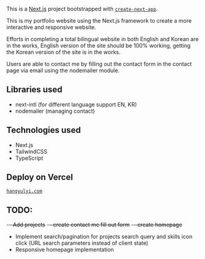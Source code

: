 This is a [Next.js](https://nextjs.org/) project bootstrapped with [`create-next-app`](https://github.com/vercel/next.js/tree/canary/packages/create-next-app).

This is my portfolio website using the Next.js framework to create a more interactive and responsive website.

Efforts in completing a total bilingual website in both English and Korean are in the works, English version of the site should be 100% working, getting the Korean version of the site is in the works.

Users are able to contact me by filling out the contact form in the contact page via email using the nodemailer module.

## Libraries used
- next-intl (for different language support EN, KR)
- nodemailer (managing contact)

## Technologies used
- Next.js
- TailwindCSS
- TypeScript

## Deploy on Vercel

[`hangyulyi.com`](https://hangyulyi.com)


## TODO: 
-~~- Add projects~~
-~~- create contact me fill out form~~
-~~- create homepage~~
- Implement search/pagination for projects search query and skills icon click (URL search parameters instead of client state)
- Responsive homepage implementation
